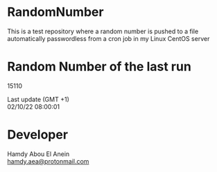 # RandomNumber    
This is a test repository where a random number is pushed to a file automatically passwordless from a cron job in my Linux CentOS server    
# Random Number of the last run   
15110
      
Last update (GMT +1)    
02/10/22 08:00:01
# Developer    
Hamdy Abou El Anein   
hamdy.aea@protonmail.com
